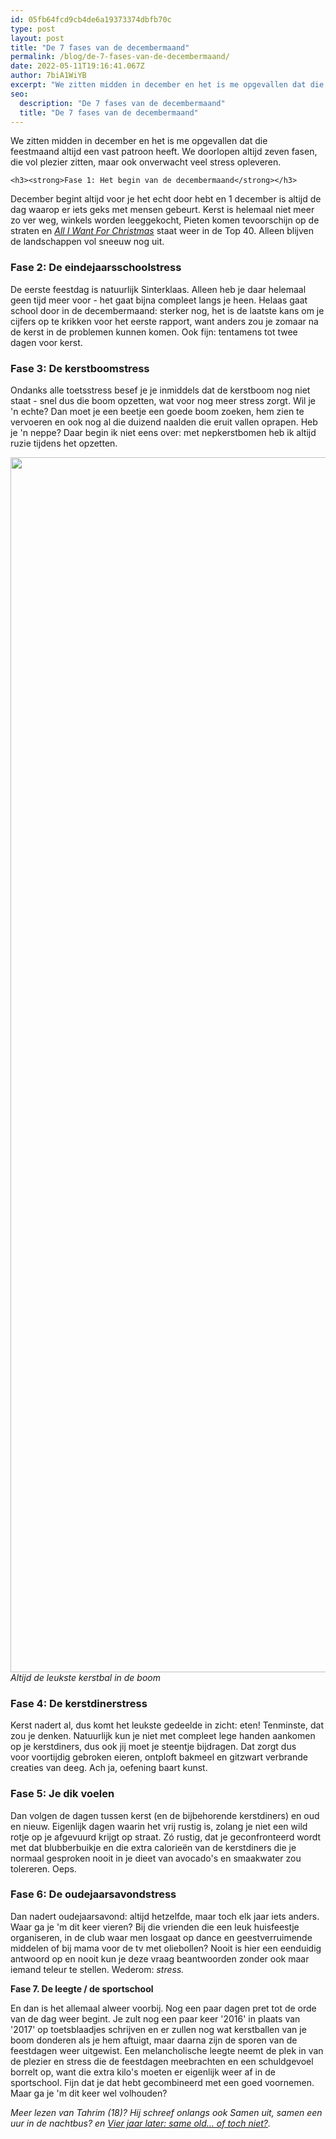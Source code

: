 ```yaml
---
id: 05fb64fcd9cb4de6a19373374dbfb70c
type: post
layout: post
title: "De 7 fases van de decembermaand"
permalink: /blog/de-7-fases-van-de-decembermaand/
date: 2022-05-11T19:16:41.067Z
author: 7biA1WiYB
excerpt: "We zitten midden in december en het is me opgevallen dat die feestmaand altijd een vast patroon heeft. We doorlopen altijd zeven fasen, die vol plezier zitten, maar ook onverwacht veel stress opleveren.   "
seo:
  description: "De 7 fases van de decembermaand"
  title: "De 7 fases van de decembermaand"
---
```

We zitten midden in december en het is me opgevallen dat die feestmaand altijd een vast patroon heeft. We doorlopen altijd zeven fasen, die vol plezier zitten, maar ook onverwacht veel stress opleveren.   

    <h3><strong>Fase 1: Het begin van de decembermaand</strong></h3>
<p>December begint altijd voor je het echt door hebt en 1 december is altijd de dag waarop er iets geks met mensen gebeurt. Kerst is helemaal niet meer zo ver weg, winkels worden leeggekocht, Pieten komen tevoorschijn op de straten en <a href="https://original.sevendays.nl/kersthits"><em>All I Want For Christmas</em></a> staat weer in de Top 40. Alleen blijven de landschappen vol sneeuw nog uit.</p>
<h3><strong>Fase 2: De eindejaarsschoolstress </strong></h3>
<p>De eerste feestdag is natuurlijk Sinterklaas. Alleen heb je daar helemaal geen tijd meer voor - het gaat bijna compleet langs je heen. Helaas gaat school door in de decembermaand: sterker nog, het is de laatste kans om je cijfers op te krikken voor het eerste rapport, want anders zou je zomaar na de kerst in de problemen kunnen komen. Ook fijn: tentamens tot twee dagen voor kerst. </p>
<h3><b>Fase 3: De kerstboomstress </b></h3>
<p>Ondanks alle toetsstress besef je je inmiddels dat de kerstboom nog niet staat - snel dus die boom opzetten, wat voor nog meer stress zorgt. Wil je 'n echte? Dan moet je een beetje een goede boom zoeken, hem zien te vervoeren en ook nog al die duizend naalden die eruit vallen oprapen. Heb je 'n neppe? Daar begin ik niet eens over: met nepkerstbomen heb ik altijd ruzie tijdens het opzetten.</p>
<p><div class="media media-element-container media-default"><div id="file-405344" class="file file-image file-image-jpeg">

        
  
  <div class="content">
    <img height="1944" width="1944" class="media-element file-default" src="https://original.sevendays.nl/sites/default/files/1421206_580400312029488_2130783618_o.jpg" alt="">  </div>

  
</div>
</div><em>Altijd de leukste kerstbal in de boom</em>
<h3><b>Fase 4: De kerstdinerstress</b></h3>
<p>Kerst nadert al, dus komt het leukste gedeelde in zicht: eten! Tenminste, dat zou je denken. Natuurlijk kun je niet met compleet lege handen aankomen op je kerstdiners, dus ook jij moet je steentje bijdragen. Dat zorgt dus voor voortijdig gebroken eieren, ontploft bakmeel en gitzwart verbrande creaties van deeg. Ach ja, oefening baart kunst.</p>
<h3><b>Fase 5: Je dik voelen</b></h3>
<p>Dan volgen de dagen tussen kerst (en de bijbehorende kerstdiners) en oud en nieuw. Eigenlijk dagen waarin het vrij rustig is, zolang je niet een wild rotje op je afgevuurd krijgt op straat. Zó rustig, dat je geconfronteerd wordt met dat blubberbuikje en die extra calorieën van de kerstdiners die je normaal gesproken nooit in je dieet van avocado's en smaakwater zou tolereren. Oeps. </p>
<h3><b>Fase 6: De oudejaarsavondstress</b></h3>
<p>Dan nadert oudejaarsavond: altijd hetzelfde, maar toch elk jaar iets anders. Waar ga je 'm dit keer vieren? Bij die vrienden die een leuk huisfeestje organiseren, in de club waar men losgaat op dance en geestverruimende middelen of bij mama voor de tv met oliebollen? Nooit is hier een eenduidig antwoord op en nooit kun je deze vraag beantwoorden zonder ook maar iemand teleur te stellen. Wederom: <em>stress.</em></p>
<p><b>Fase 7. De leegte / de sportschool</b></p>
<p>En dan is het allemaal alweer voorbij. Nog een paar dagen pret tot de orde van de dag weer begint. Je zult nog een paar keer '2016' in plaats van '2017' op toetsblaadjes schrijven en er zullen nog wat kerstballen van je boom donderen als je hem aftuigt, maar daarna zijn de sporen van de feestdagen weer uitgewist. Een melancholische leegte neemt de plek in van de plezier en stress die de feestdagen meebrachten en een schuldgevoel borrelt op, want die extra kilo's moeten er eigenlijk weer af in de sportschool. Fijn dat je dat hebt gecombineerd met een goed voornemen. Maar ga je 'm dit keer wel volhouden?</p>
<p><em>Meer lezen van Tahrim (18)? Hij schreef onlangs ook Samen uit, samen een uur in de nachtbus? en <a href="/node/9364">Vier jaar later: same old... of toch niet?</a>.</em></p>  
